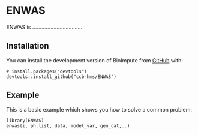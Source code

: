 # ENWAS

ENWAS is .................................

## Installation

You can install the development version of BioImpute from [GitHub](https://github.com/) with:

``` {r}
# install.packages("devtools")
devtools::install_github("ccb-hms/ENWAS")
```

## Example

This is a basic example which shows you how to solve a common problem:

```{r}
library(ENWAS)
enwas(i, ph.list, data, model_var, gen_cat,..)
```
